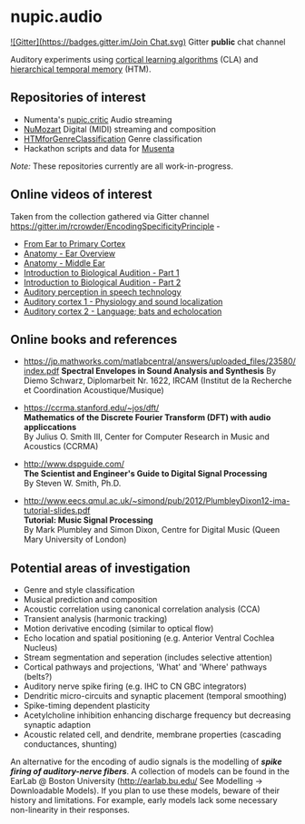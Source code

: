 # nupic.audio

[![Gitter](https://badges.gitter.im/Join Chat.svg)](https://gitter.im/nupic-community/nupic.audio?utm_source=badge&utm_medium=badge&utm_campaign=pr-badge) Gitter __public__ chat channel

Auditory experiments using [cortical learning algorithms](https://scholar.google.co.uk/scholar?q=cortical+learning+algorithms&hl=en&as_sdt=0&as_vis=1&oi=scholart&sa=X&ei=fYM6VZHVMIfqaIPcgNAI&ved=0CB4QgQMwAA) (CLA) and [hierarchical temporal memory](https://scholar.google.co.uk/scholar?q=hierarchical+temporal+memory&hl=en&as_sdt=0&as_vis=1&oi=scholart&sa=X&ei=1IM6Vfy6AZKO7AbSnYDgAQ&sqi=2&ved=0CB4QgQMwAA) (HTM).

## Repositories of interest

- Numenta's [nupic.critic](https://github.com/numenta/nupic.critic) Audio streaming
- [NuMozart](https://github.com/passiweinberger/NuMozart) Digital (MIDI) streaming and composition
- [HTMforGenreClassification](https://github.com/nupic.community/nupic.audio/HTMforGenreClassification) Genre classification
- Hackathon scripts and data for [Musenta](https://github.com/jinpan/Musenta)

_Note:_ These repositories currently are all work-in-progress.

## Online videos of interest

Taken from the collection gathered via Gitter channel https://gitter.im/rcrowder/EncodingSpecificityPrinciple -

- [From Ear to Primary Cortex](https://www.youtube.com/watch?v=H1B3_qZ-HRU)
- [Anatomy - Ear Overview](https://www.youtube.com/watch?v=qYv9V2qna6I&list)
- [Anatomy - Middle Ear](https://www.youtube.com/watch?v=-OuFKmZSZoY)
- [Introduction to Biological Audition - Part 1](https://www.youtube.com/watch?v=gr_B7wnl-ks)
- [Introduction to Biological Audition - Part 2](https://www.youtube.com/watch?v=NyqpsaWYbmY)
- [Auditory perception in speech technology](https://www.youtube.com/watch?v=HEsRrNh4UrU)
- [Auditory cortex 1 - Physiology and sound localization](https://www.youtube.com/watch?v=A0KpTR_Ujks)
- [Auditory cortex 2 - Language; bats and echolocation](https://www.youtube.com/watch?v=OAOec-To-84)

## Online books and references

- https://jp.mathworks.com/matlabcentral/answers/uploaded_files/23580/index.pdf
**Spectral Envelopes in Sound Analysis and Synthesis**
By Diemo Schwarz, Diplomarbeit Nr. 1622, IRCAM (Institut de la Recherche et Coordination Acoustique/Musique)

- https://ccrma.stanford.edu/~jos/dft/  
**Mathematics of the Discrete Fourier Transform (DFT) with audio appliccations**  
By Julius O. Smith III, Center for Computer Research in Music and Acoustics (CCRMA)

- http://www.dspguide.com/  
**The Scientist and Engineer's Guide to Digital Signal Processing**  
By Steven W. Smith, Ph.D.

- http://www.eecs.qmul.ac.uk/~simond/pub/2012/PlumbleyDixon12-ima-tutorial-slides.pdf  
**Tutorial: Music Signal Processing**  
By Mark Plumbley and Simon Dixon, Centre for Digital Music (Queen Mary University of London)

## Potential areas of investigation

- Genre and style classification
- Musical prediction and composition
- Acoustic correlation using canonical correlation analysis (CCA)
- Transient analysis (harmonic tracking)
- Motion derivative encoding (similar to optical flow)
- Echo location and spatial positioning (e.g. Anterior Ventral Cochlea Nucleus)
- Stream segmentation and seperation (includes selective attention)
- Cortical pathways and projections, 'What' and 'Where' pathways (belts?)
- Auditory nerve spike firing (e.g. IHC to CN GBC integrators)
- Dendritic micro-circuits and synaptic placement (temporal smoothing)
- Spike-timing dependent plasticity
- Acetylcholine inhibition enhancing discharge frequency but decreasing synaptic adaption
- Acoustic related cell, and dendrite, membrane properties (cascading conductances, shunting)

An alternative for the encoding of audio signals is the modelling of _**spike firing of auditory-nerve fibers**_. A collection of models can be found in the EarLab @ Boston University (http://earlab.bu.edu/ See Modelling -> Downloadable Models). If you plan to use these models, beware of their history and limitations. For example, early models lack some necessary non-linearity in their responses. 
